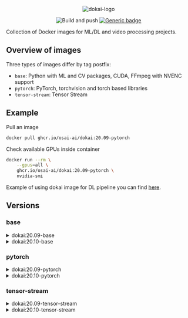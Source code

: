 <div align="center">

![dokai-logo](https://raw.githubusercontent.com/osai-ai/dokai/logo/pics/dokai-logo.png)

![Build and push](https://github.com/osai-ai/dokai/workflows/Build%20and%20push/badge.svg)
[![Generic badge](https://img.shields.io/badge/License-MIT-<COLOR>.svg)](https://shields.io/)

</div>

Collection of Docker images for ML/DL and video processing projects. 

## Overview of images

Three types of images differ by tag postfix:

* `base`: Python with ML and CV packages, CUDA, FFmpeg with NVENC support
* `pytorch`: PyTorch, torchvision and torch based libraries
* `tensor-stream`: Tensor Stream

## Example

Pull an image 
```Bash
docker pull ghcr.io/osai-ai/dokai:20.09-pytorch
```

Check available GPUs inside container
```bash
docker run --rm \
    --gpus=all \
    ghcr.io/osai-ai/dokai:20.09-pytorch \
    nvidia-smi
```

Example of using dokai image for DL pipeline you can find [here](https://github.com/osai-ai/dokai/tree/master/example).

## Versions 

### base

<details><summary>dokai:20.09-base</summary>
<p>

[ghcr.io/osai-ai/dokai:20.09-base](https://github.com/orgs/osai-ai/packages/container/dokai/89195)

FFmpeg (release/4.3), nv-codec-headers (sdk/9.1)  
Python (3.6.9)  

pip==20.2.3  
setuptools==50.3.0  
packaging==20.4  
numpy==1.19.2  
opencv-python==4.4.0.42  
scipy==1.5.2  
matplotlib==3.3.2  
pandas==1.1.2  
notebook==6.1.4  
scikit-learn==0.23.2  
scikit-image==0.17.2  
albumentations==0.4.6  
Cython==0.29.21  
Pillow==7.2.0  
trafaret-config==2.0.2  
pyzmq==19.0.2  
librosa==0.8.0  
psutil==5.7.2  
dataclasses==0.7  

</p>
</details>

<details><summary>dokai:20.10-base</summary>
<p>

[ghcr.io/osai-ai/dokai:20.10-base](https://github.com/orgs/osai-ai/packages/container/dokai/176117)

FFmpeg (release/4.3), nv-codec-headers (sdk/9.1)  
Python (3.6.9)  

pip==20.2.4  
setuptools==50.3.2  
packaging==20.4  
numpy==1.19.2  
opencv-python==4.4.0.44  
scipy==1.5.3  
matplotlib==3.3.2  
pandas==1.1.3  
notebook==6.1.4  
scikit-learn==0.23.2  
scikit-image==0.17.2  
albumentations==0.5.0  
Cython==0.29.21  
Pillow==8.0.0  
trafaret-config==2.0.2  
pyzmq==19.0.2  
librosa==0.8.0  
psutil==5.7.2  
dataclasses==0.7  
pydantic==1.6.1  
requests==2.24.0 

</p>
</details>

### pytorch

<details><summary>dokai:20.09-pytorch</summary>
<p>

[ghcr.io/osai-ai/dokai:20.09-pytorch](https://github.com/orgs/osai-ai/packages/container/dokai/89197)

additionally to `dokai:20.09-base`:

torch==1.6.0  
torchvision==0.7.0  
pytorch-argus==0.1.2  
timm==0.2.1  
apex (master)  

</p>
</details>

<details><summary>dokai:20.10-pytorch</summary>
<p>

[ghcr.io/osai-ai/dokai:20.10-pytorch](https://github.com/orgs/osai-ai/packages/container/dokai/176125)

additionally to `dokai:20.10-base`:

torch==1.6.0  
torchvision==0.7.0  
pytorch-argus==0.1.2  
timm==0.2.1  
apex (master)  

</p>
</details>

### tensor-stream

<details><summary>dokai:20.09-tensor-stream</summary>
<p>

[ghcr.io/osai-ai/dokai:20.09-tensor-stream](https://github.com/orgs/osai-ai/packages/container/dokai/89200)

additionally to `dokai:20.09-pytorch`:

tensor-stream==0.4.6 (dev)  

</p>
</details>

<details><summary>dokai:20.10-tensor-stream</summary>
<p>

[ghcr.io/osai-ai/dokai:20.10-tensor-stream](https://github.com/orgs/osai-ai/packages/container/dokai/176126)

additionally to `dokai:20.10-pytorch`:

tensor-stream==0.4.6 (dev)  

</p>
</details>
